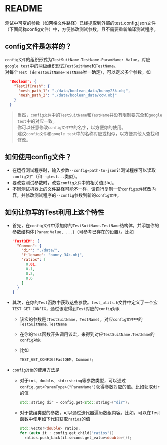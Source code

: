 # README

测试中可变的参数（如网格文件路径）已经提取到外部的test_config.json文件（下面简称config文件）中，方便修改测试参数，且不需要重新编译测试程序。

## config文件是怎样的？

`config文件`的组织形式为`TestSuitName.TestName.ParamName: Value`，对应`google test`中的两级组织形式`TestSuitName`和`TestName`。  
对每个`Test`（由`TestSuitName+TestName`唯一确定），可以定义多个参数，如

```json
  "Boolean": {
    "TestIfCrash": {
      "mesh_path_1": "./data/boolean_data/bunny25k.obj",
      "mesh_path_2": "./data/boolean_data/cow.obj"
    }
  }
```

> 当然，`config文件`中的`TestSuitName`和`TestName`并没有限制要完全和`google test`中的对应一致。  
> 你可以任意修改`config文件`中的名字，以方便你的使用。  
> 建议`config文件`和`google test`中的名称对应或相似，以方便其他人查找和修改。

## 如何使用config文件？

* 在运行测试程序时，输入参数`--config=path-to-json`让测试程序可以读取`config文件`（和`--gtest...`类似）。
* 要改变测试参数时，改变`config文件`中的相关值即可。
* 不同测试机器上的文件路径可能不一样，请自行复制一份`config文件`修改内容，并修改测试程序的`--config`参数到新的`config文件`。

## 如何让你写的Test利用上这个特性

* 首先，在`config文件`中添加你的`TestSuitName.TestName`结构体，并添加你的参数结构体`{Param:Value, ...}`（可参考已存在的设置）。比如

  ```json
  "FastQEM": {
    "Common": {
      "dir": "./data/",
      "filename": "bunny_34k.obj",
      "ratios": [
        0.01,
        0.1,
        0.3,
        0.6
      ]
    }
  }
  ```

* 其次，在你的`Test`函数中获取这些参数。`test_utils.h`文件中定义了一个宏`TEST_GET_CONFIG`，通过该宏得到`Test`对应的`config对象`
  * 该宏的参数是`(TestSuitName, TestName)`，对应`config文件`中的`TestSuitName.TestName`
  * 在你的`Test`函数开头调用该宏，来得到对应`TestSuitName.TestName`的`config对象`
  * 比如

    ```cpp
    TEST_GET_CONFIG(FastQEM, Common);
    ```

* `config对象`的使用方法是
  * 对于`int`、`double`、`std::string`等参数类型，可以通过`config.get<ParamType>("ParamName")`获得参数对应的值。比如获取`dir`的值

    ```cpp
    std::string dir = config.get<std::string>("dir");
    ```

  * 对于数组类型的参数，可以通过迭代器遍历数组内容。比如，可以在Test函数中使用如下代码获取`ratios`的值

    ```cpp
    std::vector<double> ratios;
    for (auto it : config.get_child("ratios"))
      ratios.push_back(it.second.get_value<double>());
    ```
